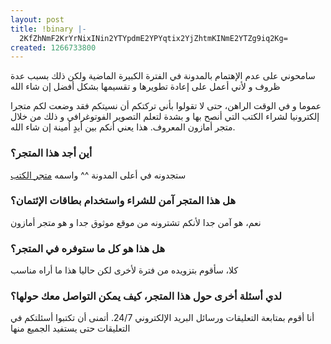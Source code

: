 ```yaml
---
layout: post
title: !binary |-
  2KfZhNmF2KrYrNixINin2YTYpdmE2YPYqtix2YjZhtmKINmE2YTZg9iq2Kg=
created: 1266733800
---
```

<p>سامحوني على عدم الإهتمام بالمدونة في الفترة الكبيرة الماضية ولكن ذلك بسبب عدة ظروف و لأني أعمل على إعادة تطويرها و تقسيمها بشكل أفضل إن شاء الله</p>
<p>عموما و في الوقت الراهن، حتى لا تقولوا بأني تركتكم أن نسيتكم فقد وضعت لكم متجرا إلكترونيا لشراء الكتب التي أنصح بها و بشدة لتعلم التصوير الفوتوغرافي و ذلك من خلال متجر أمازون المعروف. هذا يعني أنكم بين أيدٍ أمينة إن شاء الله.</p>
<h3>أين أجد هذا المتجر؟</h3>
<p>ستجدونه في أعلى المدونة ^^ واسمه <a href="http://yousef.raffah.com/store">متجر الكتب</a></p>
<h3>هل هذا المتجر آمن للشراء واستخدام بطاقات الإئتمان؟</h3>
<p>نعم، هو آمن جدا لأنكم تشترونه من موقع موثوق جدا و هو متجر أمازون</p>
<h3>هل هذا هو كل ما ستوفره في المتجر؟</h3>
<p>كلا، سأقوم بتزويده من فترة لأخرى لكن حاليا هذا ما أراه مناسب</p>
<h3>لدي أسئلة أخرى حول هذا المتجر، كيف يمكن التواصل معك حولها؟</h3>
<p>أنا أقوم بمتابعة التعليقات ورسائل البريد الإلكتروني 24/7. أتمنى أن تكتبوا أسئلتكم في التعليقات حتى يستفيد الجميع منها</p>
